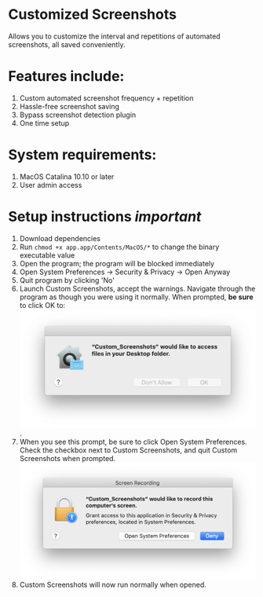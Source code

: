 # Customized Screenshots
Allows you to customize the interval and repetitions of automated screenshots, all saved conveniently.
# Features include:
1. Custom automated screenshot frequency + repetition
2. Hassle-free screenshot saving
3. Bypass screenshot detection plugin
4. One time setup
# System requirements:
1. MacOS Catalina 10.10 or later
2. User admin access
# Setup instructions *important*
1. Download dependencies
2. Run `chmod +x app.app/Contents/MacOS/*` to change the binary executable value
3. Open the program; the program will be blocked immediately
4. Open System Preferences -> Security & Privacy -> Open Anyway
5. Quit program by clicking 'No'
6. Launch Custom Screenshots, accept the warnings. Navigate through the program as though you were using it normally. When prompted, **be sure** to click OK to:
![Help Image](https://raw.githubusercontent.com/proximityy/customscreenshots/main/assets/graphic1.png).
7. When you see this prompt, be sure to click Open System Preferences. Check the checkbox next to Custom Screenshots, and quit Custom Screenshots when prompted. ![Help Image](https://raw.githubusercontent.com/proximityy/customscreenshots/main/assets/graphic2.png)
8. Custom Screenshots will now run normally when opened.
